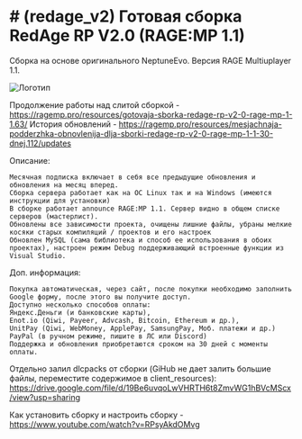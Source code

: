 
# # (redage_v2) Готовая сборка RedAge RP V2.0 (RAGE:MP 1.1)

Сборка на основе оригинального NeptuneEvo. Версия RAGE Multiuplayer 1.1.

![Логотип](https://ragemp.pro/attachments/kfc500-jpg.613/)

Продолжение работы над слитой сборкой - https://ragemp.pro/resources/gotovaja-sborka-redage-rp-v2-0-rage-mp-1-1.63/
История обновлений - https://ragemp.pro/resources/mesjachnaja-podderzhka-obnovlenija-dlja-sborki-redage-rp-v2-0-rage-mp-1-1-30-dnej.112/updates

Описание:

    Месячная подписка включает в себя все предыдущие обновления и обновления на месяц вперед.
    Сборка сервера работает как на ОС Linux так и на Windows (имеются инструкции для установки)
    В сборке работает announce RAGE:MP 1.1. Сервер видно в общем списке серверов (мастерлист).
    Обновлены все зависимости проекта, очищены лишние файлы, убраны мелкие косяки старых компиляций / проектов и его настроек
    Обновлен MySQL (сама библиотека и способ ее использования в обоих проектах), настроен режим Debug поддерживающий встроенные функции из Visual Studio.

Доп. информация:

    Покупка автоматическая, через сайт, после покупки необходимо заполнить Google форму, после этого вы получите доступ.
    Доступно несколько способов оплаты:
    Яндекс.Деньги (и банковские карты),
    Enot.io (Qiwi, Payeer, Advcash, Bitcoin, Ethereum и др.),
    UnitPay (Qiwi, WebMoney, ApplePay, SamsungPay, Моб. платежи и др.)
    PayPal (в ручном режиме, пишите в ЛС или Discord)
    Поддержка и обновления приобретаются сроком на 30 дней с моменты оплаты.

Отдельно залил dlcpacks от сборки (GiHub не дает залить большие файлы, переместите содержимое в client_resources): https://drive.google.com/file/d/19Be6uvqoLwVHRTH6t8ZmvWG1hBVcMScx/view?usp=sharing

Как установить сборку и настроить сборку - https://www.youtube.com/watch?v=RPsyAkdOMvg
